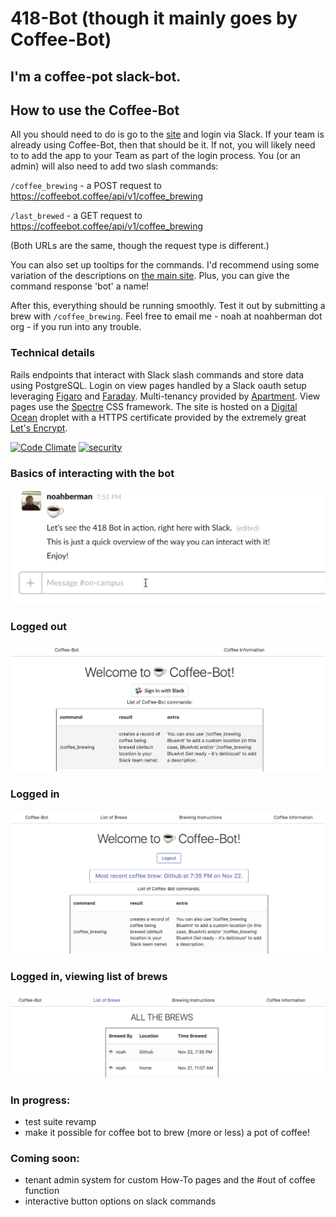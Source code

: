 # 418-Bot (though it mainly goes by Coffee-Bot)

## I'm a coffee-pot slack-bot. 

## How to use the Coffee-Bot
All you should need to do is go to the [site](https://coffeebot.coffee) and login via Slack. If your team is already using Coffee-Bot, then that should be it. If not, you will likely need to to add the app to your Team as part of the login process. You (or an admin) will also need to add two slash commands:

`/coffee_brewing` - a POST request to https://coffeebot.coffee/api/v1/coffee_brewing

`/last_brewed` - a GET request to https://coffeebot.coffee/api/v1/coffee_brewing

(Both URLs are the same, though the request type is different.)

You can also set up tooltips for the commands. I'd recommend using some variation of the descriptions on [the main site](https://coffeebot.coffee). Plus, you can give the command response 'bot' a name!

After this, everything should be running smoothly. Test it out by submitting a brew with `/coffee_brewing`.  Feel free to email me - noah at noahberman dot org - if you run into any trouble.

### Technical details

Rails endpoints that interact with Slack slash commands and store data using PostgreSQL. Login on view pages
handled by a Slack oauth setup leveraging [Figaro](https://github.com/laserlemon/figaro) and [Faraday](https://github.com/lostisland/faraday). Multi-tenancy provided by [Apartment](https://github.com/influitive/apartment).
View pages use the [Spectre](https://picturepan2.github.io/spectre/) CSS framework. The site is hosted on a
[Digital Ocean](https://www.digitalocean.com/) droplet with a HTTPS certificate provided by the extremely great [Let's Encrypt](https://letsencrypt.org/).

[![Code Climate](https://codeclimate.com/github/bermannoah/418-bot/badges/gpa.svg)](https://codeclimate.com/github/bermannoah/418-bot) [![security](https://hakiri.io/github/bermannoah/418-bot/master.svg)](https://hakiri.io/github/bermannoah/418-bot/master)

### Basics of interacting with the bot
![gif of interaction](https://github.com/bermannoah/repo-images/blob/master/cb_basics.gif)

### Logged out
![view of the index page pre login](https://github.com/bermannoah/repo-images/blob/master/cb_logged_out.jpg)

### Logged in
![view of the index page logged in](https://github.com/bermannoah/repo-images/blob/master/cb_logged_in.jpg)

### Logged in, viewing list of brews
![view of the list of brews while logged in](https://github.com/bermannoah/repo-images/blob/master/cb_list_of_brews.jpg)

### In progress:
 - test suite revamp
 - make it possible for coffee bot to brew (more or less) a pot of coffee!

### Coming soon: 
 - tenant admin system for custom How-To pages and the #out of coffee function
 - interactive button options on slack commands

